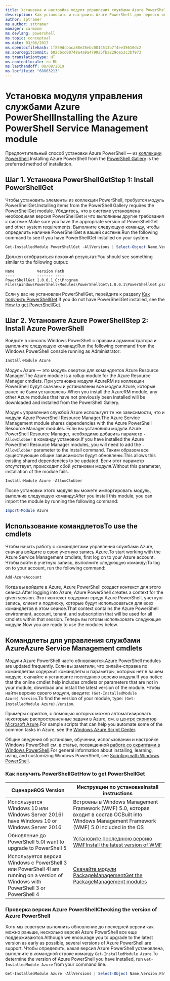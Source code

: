 ```yaml
---
title: Установка и настройка модуля управления службами Azure PowerShell | Документация Майкрософт
description: Как установить и настроить Azure PowerShell для первого использования.
author: sptramer
ms.author: sttramer
manager: carmonm
ms.devlang: powershell
ms.topic: conceptual
ms.date: 03/06/2017
ms.openlocfilehash: 1f859dcbaca88e28ebc0814513b7f4ee35610dc2
ms.sourcegitcommit: b02cbcd00748a4a9a4790a5fba229ce53c3bf973
ms.translationtype: HT
ms.contentlocale: ru-RU
ms.lasthandoff: 08/09/2019
ms.locfileid: "68863213"
---
```

# <a name="installing-the-azure-powershell-service-management-module"></a><span data-ttu-id="ada73-103">Установка модуля управления службами Azure PowerShell</span><span class="sxs-lookup"><span data-stu-id="ada73-103">Installing the Azure PowerShell Service Management module</span></span>

<span data-ttu-id="ada73-104">Предпочтительный способ установки Azure PowerShell — из [коллекции PowerShell](https://www.powershellgallery.com/).</span><span class="sxs-lookup"><span data-stu-id="ada73-104">Installing Azure PowerShell from the [PowerShell Gallery](https://www.powershellgallery.com/) is the preferred method of installation.</span></span>

## <a name="step-1-install-powershellget"></a><span data-ttu-id="ada73-105">Шаг 1. Установка PowerShellGet</span><span class="sxs-lookup"><span data-stu-id="ada73-105">Step 1: Install PowerShellGet</span></span>

<span data-ttu-id="ada73-106">Чтобы установить элементы из коллекции PowerShell, требуется модуль PowerShellGet.</span><span class="sxs-lookup"><span data-stu-id="ada73-106">Installing items from the PowerShell Gallery requires the PowerShellGet module.</span></span> <span data-ttu-id="ada73-107">Убедитесь, что в системе установлена необходимая версия PowerShellGet и что выполнены другие требования к системе.</span><span class="sxs-lookup"><span data-stu-id="ada73-107">Make sure you have the appropriate version of PowerShellGet and other system requirements.</span></span> <span data-ttu-id="ada73-108">Выполните следующую команду, чтобы определить наличие PowerShellGet в вашей системе:</span><span class="sxs-lookup"><span data-stu-id="ada73-108">Run the following command to see if you have PowerShellGet installed on your system.</span></span>

```powershell
Get-InstalledModule PowerShellGet -AllVersions | Select-Object Name,Version,Path
```

<span data-ttu-id="ada73-109">Должен отобразиться похожий результат:</span><span class="sxs-lookup"><span data-stu-id="ada73-109">You should see something similar to the following output:</span></span>

```output
Name          Version Path
----          ------- ----
PowerShellGet 1.0.0.1 C:\Program Files\WindowsPowerShell\Modules\PowerShellGet\1.0.0.1\PowerShellGet.psd1
```

<span data-ttu-id="ada73-110">Если у вас не установлен PowerShellGet, перейдите к разделу [Как получить PowerShellGet](#how-to-get-powershellget).</span><span class="sxs-lookup"><span data-stu-id="ada73-110">If you do not have PowerShellGet installed, see the [How to get PowerShellGet](#how-to-get-powershellget).</span></span>

## <a name="step-2-install-azure-powershell"></a><span data-ttu-id="ada73-111">Шаг 2. Установите Azure PowerShell</span><span class="sxs-lookup"><span data-stu-id="ada73-111">Step 2: Install Azure PowerShell</span></span>

<span data-ttu-id="ada73-112">Войдите в консоль Windows PowerShell с правами администратора и выполните следующую команду:</span><span class="sxs-lookup"><span data-stu-id="ada73-112">Run the following command from the Windows PowerShell console running as Administrator:</span></span>

```powershell
Install-Module Azure
```

<span data-ttu-id="ada73-113">Модуль Azure — это модуль свертки для командлетов Azure Resource Manager.</span><span class="sxs-lookup"><span data-stu-id="ada73-113">The Azure module is a rollup module for the Azure Resource Manager cmdlets.</span></span> <span data-ttu-id="ada73-114">При установке модуля AzureRM из коллекции PowerShell будут скачаны и установлены все модули Azure, которые ранее не были установлены.</span><span class="sxs-lookup"><span data-stu-id="ada73-114">When you install the AzureRM module, any other Azure modules that have not previously been installed will be downloaded and installed from the PowerShell Gallery.</span></span>

<span data-ttu-id="ada73-115">Модуль управления службой Azure использует те же зависимости, что и модули Azure PowerShell Resource Manager.</span><span class="sxs-lookup"><span data-stu-id="ada73-115">The Azure Service Management module shares dependencies with the Azure PowerShell Resource Manager modules.</span></span> <span data-ttu-id="ada73-116">Если вы установили модули Azure PowerShell Resource Manager, необходимо добавить параметр `-AllowClobber` в команду установки.</span><span class="sxs-lookup"><span data-stu-id="ada73-116">If you have installed the Azure PowerShell Resource Manager modules, you will need to add the `-AllowClobber` parameter to the install command.</span></span> <span data-ttu-id="ada73-117">Таким образом все существующие общие зависимости будут обновлены.</span><span class="sxs-lookup"><span data-stu-id="ada73-117">This allows this existing shared dependencies to be updated.</span></span> <span data-ttu-id="ada73-118">Если этот параметр отсутствует, происходит сбой установки модуля.</span><span class="sxs-lookup"><span data-stu-id="ada73-118">Without this parameter, installation of the module fails.</span></span>

```powershell
Install-Module Azure -AllowClobber
```

<span data-ttu-id="ada73-119">После установки этого модуля вы можете импортировать модуль, выполнив следующую команду:</span><span class="sxs-lookup"><span data-stu-id="ada73-119">After you install this module, you can import the module by running the following command:</span></span>

```powershell
Import-Module Azure
```

## <a name="to-use-the-cmdlets"></a><span data-ttu-id="ada73-120">Использование командлетов</span><span class="sxs-lookup"><span data-stu-id="ada73-120">To use the cmdlets</span></span>

<span data-ttu-id="ada73-121">Чтобы начать работу с командлетами управления службами Azure, сначала войдите в свою учетную запись Azure.</span><span class="sxs-lookup"><span data-stu-id="ada73-121">To start working with the Azure Service Management cmdlets, first log on to your Azure account.</span></span> <span data-ttu-id="ada73-122">Чтобы войти в учетную запись, выполните следующую команду:</span><span class="sxs-lookup"><span data-stu-id="ada73-122">To log on to your account, run the following command:</span></span>

```powershell
Add-AzureAccount
```

<span data-ttu-id="ada73-123">Когда вы войдете в Azure, Azure PowerShell создаст контекст для этого сеанса.</span><span class="sxs-lookup"><span data-stu-id="ada73-123">After logging into Azure, Azure PowerShell creates a context for the given session.</span></span> <span data-ttu-id="ada73-124">Этот контекст содержит среду Azure PowerShell, учетную запись, клиент и подписку, которые будут использоваться для всех командлетов в этом сеансе.</span><span class="sxs-lookup"><span data-stu-id="ada73-124">That context contains the Azure PowerShell environment, account, tenant, and subscription that will be used for all cmdlets within that session.</span></span> <span data-ttu-id="ada73-125">Теперь вы готовы использовать следующие модули.</span><span class="sxs-lookup"><span data-stu-id="ada73-125">Now you are ready to use the modules below.</span></span>

## <a name="azure-service-management-cmdlets"></a><span data-ttu-id="ada73-126">Командлеты для управления службами Azure</span><span class="sxs-lookup"><span data-stu-id="ada73-126">Azure Service Management cmdlets</span></span>

<span data-ttu-id="ada73-127">Модули Azure PowerShell часто обновляются.</span><span class="sxs-lookup"><span data-stu-id="ada73-127">Azure PowerShell modules are updated frequently.</span></span> <span data-ttu-id="ada73-128">Если вы заметили, что онлайн-справка по командлетам содержит командлеты и параметры, которых нет в вашем модуле, скачайте и установите последнюю версию модуля.</span><span class="sxs-lookup"><span data-stu-id="ada73-128">If you notice that the online cmdlet help includes cmdlets or parameters that are not in your module, download and install the latest version of the module.</span></span> <span data-ttu-id="ada73-129">Чтобы найти версию своего модуля, введите: `(Get-InstalledModule Azure).Version`.</span><span class="sxs-lookup"><span data-stu-id="ada73-129">To find the version of your module, type: `(Get-InstalledModule Azure).Version`.</span></span>

<span data-ttu-id="ada73-130">Примеры скриптов, с помощью которых можно автоматизировать некоторые распространенные задачи в Azure, см. в [центре скриптов Microsoft Azure](http://www.windowsazure.com/documentation/scripts/).</span><span class="sxs-lookup"><span data-stu-id="ada73-130">For sample scripts that can help you automate some of the common tasks in Azure, see the [Windows Azure Script Center](http://www.windowsazure.com/documentation/scripts/).</span></span>

<span data-ttu-id="ada73-131">Общие сведения об установке, обучении, использовании и настройке Windows PowerShell см. в статье, посвященной [работе со скриптами в Windows PowerShell](http://go.microsoft.com/fwlink/p/?linkid=320210).</span><span class="sxs-lookup"><span data-stu-id="ada73-131">For general information about installing, learning, using, and customizing Windows PowerShell, see [Scripting with Windows PowerShell](http://go.microsoft.com/fwlink/p/?linkid=320210).</span></span>

### <a name="how-to-get-powershellget"></a><span data-ttu-id="ada73-132">Как получить PowerShellGet</span><span class="sxs-lookup"><span data-stu-id="ada73-132">How to get PowerShellGet</span></span>

|<span data-ttu-id="ada73-133">Сценарий</span><span class="sxs-lookup"><span data-stu-id="ada73-133">OS Version</span></span>|<span data-ttu-id="ada73-134">Инструкции по установке</span><span class="sxs-lookup"><span data-stu-id="ada73-134">Install instructions</span></span>|
|---|---|
|<span data-ttu-id="ada73-135">Используется Windows 10 или Windows Server 2016</span><span class="sxs-lookup"><span data-stu-id="ada73-135">I have Windows 10 or Windows Server 2016</span></span>|<span data-ttu-id="ada73-136">Встроены в Windows Management Framework (WMF) 5.0, которая входит в состав ОС</span><span class="sxs-lookup"><span data-stu-id="ada73-136">Built into Windows Management Framework (WMF) 5.0 included in the OS</span></span>|
|<span data-ttu-id="ada73-137">Обновление до PowerShell 5.0</span><span class="sxs-lookup"><span data-stu-id="ada73-137">I want to upgrade to PowerShell 5</span></span>|[<span data-ttu-id="ada73-138">Установите последнюю версию WMF</span><span class="sxs-lookup"><span data-stu-id="ada73-138">Install the latest version of WMF</span></span>](https://www.microsoft.com/download/details.aspx?id=54616)|
|<span data-ttu-id="ada73-139">Используется версия Windows с PowerShell 3 или PowerShell 4</span><span class="sxs-lookup"><span data-stu-id="ada73-139">I am running on a version of Windows with PowerShell 3 or PowerShell 4</span></span>|[<span data-ttu-id="ada73-140">Скачайте модули PackageManagement</span><span class="sxs-lookup"><span data-stu-id="ada73-140">Get the PackageManagement modules</span></span>](http://go.microsoft.com/fwlink/?LinkID=746217)|

<div id="helpmechoose"/>

### <a name="checking-the-version-of-azure-powershell"></a><span data-ttu-id="ada73-141">Проверка версии Azure PowerShell</span><span class="sxs-lookup"><span data-stu-id="ada73-141">Checking the version of Azure PowerShell</span></span>

<span data-ttu-id="ada73-142">Хотя мы советуем выполнить обновление до последней версии как можно раньше, несколько версий Azure PowerShell все еще поддерживаются.</span><span class="sxs-lookup"><span data-stu-id="ada73-142">Although we encourage you to upgrade to the latest version as early as possible, several versions of Azure PowerShell are support.</span></span> <span data-ttu-id="ada73-143">Чтобы определить, какая версия Azure PowerShell установлена, выполните в командной строке команду `Get-InstalledModule Azure`.</span><span class="sxs-lookup"><span data-stu-id="ada73-143">To determine the version of Azure PowerShell you have installed, run `Get-InstalledModule Azure` from your command line.</span></span>

```powershell
Get-InstalledModule Azure -AllVersions | Select-Object Name,Version,Path
```
